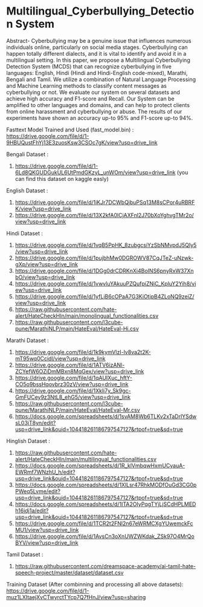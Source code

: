 # Multilingual_Cyberbullying_Detection System


Abstract- Cyberbullying may be a genuine issue that influences numerous individuals online, particularly on
social media stages. Cyberbullying can happen totally different dialects, and it is vital to identify and avoid it in
a multilingual setting. In this paper, we propose a Multilingual Cyberbullying Detection System (MCDS) that
can recognize cyberbullying in five languages: English, Hindi (Hindi and Hindi-English code-mixed), Marathi,
Bengali and Tamil. We utilize a combination of Natural Language Processing and Machine Learning methods
to classify content messages as cyberbullying or not. We evaluate our system on several datasets and achieve high
accuracy and F1-score and Recall. Our System can be amplified to other languages and domains, and can help
to protect clients from online harassment and cyberbullying or abuse. The results of our experiments have shown
an accuracy up-to 95% and F1-score up-to 94%.

Fasttext Model Trained and Used (fast_model.bin) : 
https://drive.google.com/file/d/1-9HBUQustFhYj13E3zuosKsw3CSOc7gK/view?usp=drive_link

Bengali Dataset : 
1. https://drive.google.com/file/d/1-6Ld8QKGUDGukUL6UtPmdGKzyL_unWOm/view?usp=drive_link
   (you can find this dataset on kaggle easly)

English Dataset :
1. https://drive.google.com/file/d/1iKJr7DCWbQjbuPSq13M8sCPor4uRBRFK/view?usp=drive_link
2. https://drive.google.com/file/d/13X2kfA0lCjAXFnl2J70bXoYghvgTMr2o/view?usp=drive_link


Hindi Dataset : 
1. https://drive.google.com/file/d/1vqB5PpHK_8zubgcsiYzSbNMvpdJ5QIy5/view?usp=drive_link
2. https://drive.google.com/file/d/1pujbhMw0DGROWV87CqJTeZ-uNzwk-gXp/view?usp=drive_link
3. https://drive.google.com/file/d/1DGg0drCDRKnXi4BoINS6pnyRxW37XnbO/view?usp=drive_link
4. https://drive.google.com/file/d/1vwvluYAkuuPZQufpiZNiC_KpluY2Yih8/view?usp=drive_link
5. https://drive.google.com/file/d/1yfLjB6cOPaA7G3KiOtjpB4ZLoNQ9zeiZ/view?usp=drive_link
6. https://raw.githubusercontent.com/hate-alert/HateCheckHIn/main/monolingual_functionalities.csv
7. https://raw.githubusercontent.com/l3cube-pune/MarathiNLP/main/HateEval/HateEval-Hi.csv

Marathi Dataset :
1. https://drive.google.com/file/d/1k9kymVlzI-lv8va2t2K-mT95wq0Ccidl/view?usp=drive_link
2. https://drive.google.com/file/d/1ATV6izANl-ZCYefW6OZiDmMBxn8MqGex/view?usp=drive_link
3. https://drive.google.com/file/d/1qAUIXuc_hftY-CO5o9bssHqovbrz30zV/view?usp=drive_link
4. https://drive.google.com/file/d/1Xkli7y_Sk9gc-GmFUCey9z3NtL8_ehG5/view?usp=drive_link
5. https://raw.githubusercontent.com/l3cube-pune/MarathiNLP/main/HateEval/HateEval-Mr.csv
6. https://docs.google.com/spreadsheets/d/1svAM8Wb6TLKv2xTaDrlYSdwsL03jT8yn/edit?usp=drive_link&ouid=104418261186797547127&rtpof=true&sd=true

Hinglish Dataset :
1. https://raw.githubusercontent.com/hate-alert/HateCheckHIn/main/multilingual_functionalities.csv
2. https://docs.google.com/spreadsheets/d/1R_klVmbqwHxmUCyauA-EWRmf7WNzhU_h/edit?usp=drive_link&ouid=104418261186797547127&rtpof=true&sd=true
3. https://docs.google.com/spreadsheets/d/1XlLsr47RhkMODfOuGd3CG0pPWeq5Lvme/edit?usp=drive_link&ouid=104418261186797547127&rtpof=true&sd=true
4. https://docs.google.com/spreadsheets/d/1ITA2OIyPqgTYjLjSCdHPLMEDh16idj1a/edit?usp=drive_link&ouid=104418261186797547127&rtpof=true&sd=true
5. https://drive.google.com/file/d/1TCR2t2FNl2n67eWRMCXgYUwemckFcMU1/view?usp=drive_link
6. https://drive.google.com/file/d/1AvsCn3oXnUWZWKdak_ZSk97O4MrQoBYV/view?usp=drive_link
   
Tamil Dataset : 
1. https://raw.githubusercontent.com/dreamspace-academy/ai-tamil-hate-speech-project/master/dataset/dataset.csv

   
Training Dataset (After combinning and processing all above datasets): 
https://drive.google.com/file/d/1-muz1LXItaejXvCTwyrctTYcp7Q7fHnJ/view?usp=sharing

